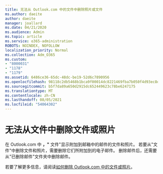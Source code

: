 ```yaml
---
title: 无法从 Outlook.com 中的文件中删除照片或文件
ms.author: daeite
author: daeite
manager: joallard
ms.date: 04/21/2020
ms.audience: Admin
ms.topic: article
ms.service: o365-administration
ROBOTS: NOINDEX, NOFOLLOW
localization_priority: Normal
ms.collection: Adm_O365
ms.custom:
- "8000031"
- "1178"
- "1179"
ms.assetid: 6486ce36-65dc-48dc-be19-52d6c7890956
ms.openlocfilehash: 98118c2db5468b1bca9f00014dc8221469fba7b050f4d93ec8d4707812517de9
ms.sourcegitcommit: b5f7da89a650d2915dc652449623c78be6247175
ms.translationtype: MT
ms.contentlocale: zh-CN
ms.lasthandoff: 08/05/2021
ms.locfileid: "54064302"
---
```

# <a name="cant-delete-files-or-photos-from-files"></a>无法从文件中删除文件或照片

在 Outlook.com 中 **，"** 文件"显示附加到邮箱中的邮件的文件和照片。 若要从"文件"中删除文件和照片，需要删除它们所附加到的电子邮件。 删除邮件后，还需要从"已删除邮件"文件夹中删除邮件。

若要了解更多信息，请阅读[如何删除 Outlook.com 中的文件或照片](https://support.office.com/article/bae0531f-040f-4c42-90b9-786ca718c16d?wt.mc_id=Office_Outlook_com_Alchemy)。